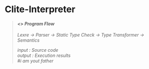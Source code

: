 # Clite-Interpreter

>#### <i class="icon-file"><> Program Flow  
>  
> Lexre -> Parser -> Static Type Check -> Type Transformer -> Semantics  
>
> input : Source code  
> output : Execution results  
#i am yout father 
